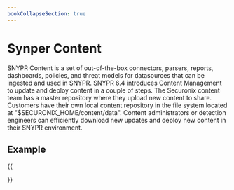 ```yaml
---
bookCollapseSection: true
---
```


# Synper Content

SNYPR Content is a set of out-of-the-box connectors, parsers, reports, dashboards, policies, and threat models for datasources that can be ingested and used in SNYPR. SNYPR 6.4 introduces Content Management to update and deploy content in a couple of steps. The Securonix content team has a master repository where they upload new content to share. Customers have their own local content repository in the file system located at "$SECURONIX_HOME/content/data". Content administrators or detection engineers can efficiently download new updates and deploy new content in their SNYPR environment.



## Example



{{<section>}}
